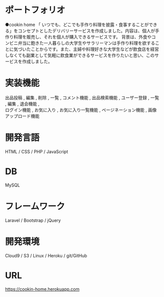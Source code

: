 # ポートフォリオ
●cookin home
「 いつでも、どこでも手作り料理を披露・食事することができる」をコンセプトとしたデリバリーサービスを作成しました。内容は、個人が手作り料理を販売し、それを個人が購入できるサービスです。
背景は、外食やコンビニ弁当に飽きた一人暮らしの大学生やサラリーマンは手作り料理を欲することに気づいたことからです。また、主婦や料理好きな大学生などが飲食店を経営しなくても副業として気軽に飲食業ができるサービスを作りたいと思い、このサービスを作成しました。

# 実装機能 
出品投稿 , 編集 , 削除 , 一覧 , コメント機能 , 
出品検索機能 , 
ユーザー登録 , 一覧 , 編集 , 退会機能 ,  
ログイン機能 , 
お気に入り , お気に入り一覧機能 , 
ページネーション機能 , 
画像アップロード機能 

# 開発言語 
HTML / CSS / PHP / JavaScript

# DB 
MySQL

# フレームワーク 
Laravel / Bootstrap / jQuery

# 開発環境 
Cloud9 / S3 / Linux / Heroku / git/GitHub


# URL 
https://cookin-home.herokuapp.com

